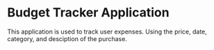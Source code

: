 # Budget Tracker Application
This application is used to track user expenses. Using the price, date, category, and desciption of the purchase.
